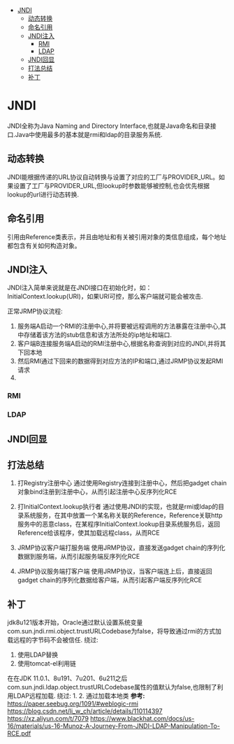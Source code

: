 - [JNDI](#jndi)
  - [动态转换](#动态转换)
  - [命名引用](#命名引用)
  - [JNDI注入](#jndi注入)
    - [RMI](#rmi)
    - [LDAP](#ldap)
  - [JNDI回显](#jndi回显)
  - [打法总结](#打法总结)
  - [补丁](#补丁)
# JNDI
JNDI全称为Java Naming and Directory Interface,也就是Java命名和目录接口.Java中使用最多的基本就是rmi和ldap的目录服务系统.
## 动态转换
JNDI能根据传递的URL协议自动转换与设置了对应的工厂与PROVIDER_URL。如果设置了工厂与PROVIDER_URL,但lookup时参数能够被控制,也会优先根据lookup的url进行动态转换.
## 命名引用
引用由Reference类表示，并且由地址和有关被引用对象的类信息组成，每个地址都包含有关如何构造对象。  
## JNDI注入
JNDI注入简单来说就是在JNDI接口在初始化时，如：InitialContext.lookup(URI)，如果URI可控，那么客户端就可能会被攻击.

正常JRMP协议流程:
1. 服务端A启动一个RMI的注册中心,并将要被远程调用的方法暴露在注册中心,其中存储着该方法的stub信息和该方法所处的ip地址和端口.
2. 客户端B连接服务端A启动的RMI注册中心,根据名称查询到对应的JNDI,并将其下回本地
3. 然后RMI通过下回来的数据得到对应方法的IP和端口,通过JRMP协议发起RMI请求
4. 
### RMI

### LDAP
## JNDI回显
## 打法总结
1. 打Registry注册中心
通过使用Registry连接到注册中心，然后把gadget chain对象bind注册到注册中心，从而引起注册中心反序列化RCE

2. 打InitialContext.lookup执行者
通过使用JNDI的实现，也就是rmi或ldap的目录系统服务，在其中放置一个某名称关联的Reference，Reference关联http服务中的恶意class，在某程序InitialContext.lookup目录系统服务后，返回Reference给该程序，使其加载远程class，从而RCE

3. JRMP协议客户端打服务端
使用JRMP协议，直接发送gadget chain的序列化数据到服务端，从而引起服务端反序列化RCE

4. JRMP协议服务端打客户端
使用JRMP协议，当客户端连上后，直接返回gadget chain的序列化数据给客户端，从而引起客户端反序列化RCE
## 补丁
jdk8u121版本开始，Oracle通过默认设置系统变量com.sun.jndi.rmi.object.trustURLCodebase为false，将导致通过rmi的方式加载远程的字节码不会被信任.
绕过:
1. 使用LDAP替换
2. 使用tomcat-el利用链  

在在JDK 11.0.1、8u191、7u201、6u211之后 com.sun.jndi.ldap.object.trustURLCodebase属性的值默认为false,也限制了利用LDAP远程加载.
绕过:
1. 
2. 通过加载本地类
**参考:**  
https://paper.seebug.org/1091/#weblogic-rmi  
https://blog.csdn.net/li_w_ch/article/details/110114397  
https://xz.aliyun.com/t/7079
https://www.blackhat.com/docs/us-16/materials/us-16-Munoz-A-Journey-From-JNDI-LDAP-Manipulation-To-RCE.pdf